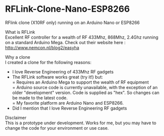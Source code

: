 # RFLink-Clone-Nano-ESP8266

RFlink clone (X10RF only) running on an Arduino Nano or ESP8266

What is RFLink  
Excellent RF controller for a wealth of RF 433Mhz, 868Mhz, 2.4Ghz running on a standard Arduino Mega.
Check out their website here : http://www.nemcon.nl/blog2/easyha

Why a clone  
I created a clone for the following reasons:  
- I love Reverse Engineering of 433Mhz RF gadgets  
- The RFLink software works great (try it!) but:  
  = Requires an Arduino Mega to support the wealth of RF equipment  
  = Arduino source code is currently unavailable, with the exception of an older "development" version. Code is supplied as "hex". So changes can be made to the latest code.  
  = My favorite platform are Arduino Nano and ESP8266.  
- Did I mention that I love Reverse Engineering RF gadgets  

Disclaimer  
This is a prototype under development. Works for me, but you may have to change the code for your environment or use case.  